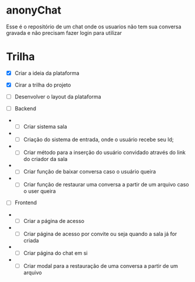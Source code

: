 # anonyChat
Esse é o repositório de um chat onde os usuarios não tem sua conversa gravada e não precisam fazer login para utilizar

# Trilha

- [X] Criar a ideia da plataforma
- [X] Cirar a trilha do projeto
- [ ] Desenvolver o layout da plataforma

- [ ] Backend
- - [ ] Criar sistema sala
- - [ ] Criação do sistema de entrada, onde o usuário recebe seu Id;
- - [ ] Criar método para a inserção do usuário convidado através do link do criador da sala
- - [ ] Criar função de baixar conversa caso o usuário queira
- - [ ] Criar função de restaurar uma conversa a partir de um arquivo caso o user queira

- [ ] Frontend
 - - [ ] Criar a página de acesso
 - - [ ] Criar página de acesso por convite ou seja quando a sala já for criada
 - - [ ] Criar página do chat em si
 - - [ ] Criar modal para a restauração de uma conversa a partir de um arquivo
